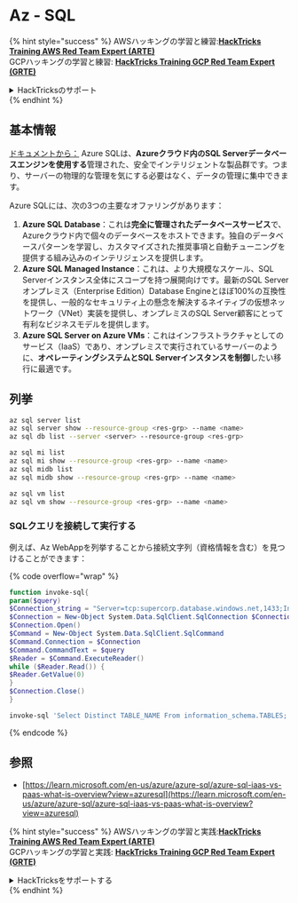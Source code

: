 # Az - SQL

{% hint style="success" %}
AWSハッキングの学習と練習:<img src="/.gitbook/assets/image.png" alt="" data-size="line">[**HackTricks Training AWS Red Team Expert (ARTE)**](https://training.hacktricks.xyz/courses/arte)<img src="/.gitbook/assets/image.png" alt="" data-size="line">\
GCPハッキングの学習と練習: <img src="/.gitbook/assets/image (2).png" alt="" data-size="line">[**HackTricks Training GCP Red Team Expert (GRTE)**<img src="/.gitbook/assets/image (2).png" alt="" data-size="line">](https://training.hacktricks.xyz/courses/grte)

<details>

<summary>HackTricksのサポート</summary>

* [**サブスクリプションプラン**](https://github.com/sponsors/carlospolop)をチェック！
* 💬 [**Discordグループ**](https://discord.gg/hRep4RUj7f)に参加するか、[**telegramグループ**](https://t.me/peass)に参加するか、**Twitter** 🐦 [**@hacktricks\_live**](https://twitter.com/hacktricks\_live)**をフォロー**してください。
* **HackTricks**と**HackTricks Cloud**のgithubリポジトリにPRを提出してハッキングトリックを共有してください。

</details>
{% endhint %}

## 基本情報

[ドキュメントから：](https://learn.microsoft.com/en-us/azure/azure-sql/azure-sql-iaas-vs-paas-what-is-overview) Azure SQLは、**Azureクラウド内のSQL Serverデータベースエンジンを使用する**管理された、安全でインテリジェントな製品群です。つまり、サーバーの物理的な管理を気にする必要はなく、データの管理に集中できます。

Azure SQLには、次の3つの主要なオファリングがあります：

1. **Azure SQL Database**：これは**完全に管理されたデータベースサービス**で、Azureクラウド内で個々のデータベースをホストできます。独自のデータベースパターンを学習し、カスタマイズされた推奨事項と自動チューニングを提供する組み込みのインテリジェンスを提供します。
2. **Azure SQL Managed Instance**：これは、より大規模なスケール、SQL Serverインスタンス全体にスコープを持つ展開向けです。最新のSQL Serverオンプレミス（Enterprise Edition）Database Engineとほぼ100%の互換性を提供し、一般的なセキュリティ上の懸念を解決するネイティブの仮想ネットワーク（VNet）実装を提供し、オンプレミスのSQL Server顧客にとって有利なビジネスモデルを提供します。
3. **Azure SQL Server on Azure VMs**：これはインフラストラクチャとしてのサービス（IaaS）であり、オンプレミスで実行されているサーバーのように、**オペレーティングシステムとSQL Serverインスタンスを制御**したい移行に最適です。 

## 列挙
```bash
az sql server list
az sql server show --resource-group <res-grp> --name <name>
az sql db list --server <server> --resource-group <res-grp>

az sql mi list
az sql mi show --resource-group <res-grp> --name <name>
az sql midb list
az sql midb show --resource-group <res-grp> --name <name>

az sql vm list
az sql vm show --resource-group <res-grp> --name <name>
```
### SQLクエリを接続して実行する

例えば、Az WebAppを列挙することから接続文字列（資格情報を含む）を見つけることができます：

{% code overflow="wrap" %}
```powershell
function invoke-sql{
param($query)
$Connection_string = "Server=tcp:supercorp.database.windows.net,1433;Initial Catalog=flag;Persist Security Info=False;User ID=db_read;Password=gAegH!324fAG!#1fht;MultipleActiveResultSets=False;Encrypt=True;TrustServerCertificate=False;Connection Timeout=30;"
$Connection = New-Object System.Data.SqlClient.SqlConnection $Connection_string
$Connection.Open()
$Command = New-Object System.Data.SqlClient.SqlCommand
$Command.Connection = $Connection
$Command.CommandText = $query
$Reader = $Command.ExecuteReader()
while ($Reader.Read()) {
$Reader.GetValue(0)
}
$Connection.Close()
}

invoke-sql 'Select Distinct TABLE_NAME From information_schema.TABLES;'
```
{% endcode %}

## 参照

* [https://learn.microsoft.com/en-us/azure/azure-sql/azure-sql-iaas-vs-paas-what-is-overview?view=azuresql](https://learn.microsoft.com/en-us/azure/azure-sql/azure-sql-iaas-vs-paas-what-is-overview?view=azuresql)

{% hint style="success" %}
AWSハッキングの学習と実践:<img src="/.gitbook/assets/image.png" alt="" data-size="line">[**HackTricks Training AWS Red Team Expert (ARTE)**](https://training.hacktricks.xyz/courses/arte)<img src="/.gitbook/assets/image.png" alt="" data-size="line">\
GCPハッキングの学習と実践: <img src="/.gitbook/assets/image (2).png" alt="" data-size="line">[**HackTricks Training GCP Red Team Expert (GRTE)**<img src="/.gitbook/assets/image (2).png" alt="" data-size="line">](https://training.hacktricks.xyz/courses/grte)

<details>

<summary>HackTricksをサポートする</summary>

* [**サブスクリプションプラン**](https://github.com/sponsors/carlospolop)をチェック！
* 💬 [**Discordグループ**](https://discord.gg/hRep4RUj7f)または[**telegramグループ**](https://t.me/peass)に**参加**または**Twitter** 🐦 [**@hacktricks\_live**](https://twitter.com/hacktricks\_live)**をフォロー**してください。
* **HackTricks**と**HackTricks Cloud**のgithubリポジトリにPRを提出して**ハッキングトリックを共有**してください。

</details>
{% endhint %}
